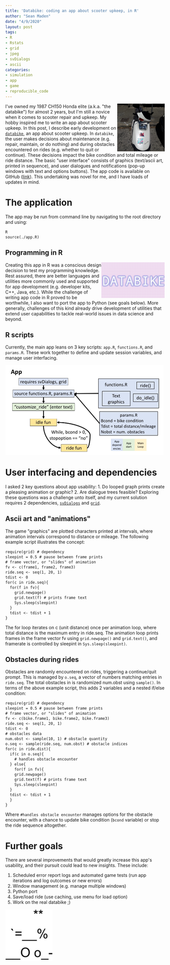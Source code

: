 ```yaml
---
title: 'Databike: coding an app about scooter upkeep, in R'
author: "Sean Maden"
date: "4/9/2020"
layout: post
tags:
- R
- Rstats
- grid
- jpeg
- svDialogs
- ascii
categories:
- simulation
- app
- game
- reproducible_code
---
```


<img src="https://raw.githubusercontent.com/metamaden/databike/master/appnotes/imgs/databike_ch150elite.jpg" align = "right" alt="elite" width="150"/>

I've owned my 1987 CH150 Honda elite (a.k.a. "the databike") for almost 2 years, but I'm still a novice when it comes to scooter repair and upkeep. My hobby inspired me to write an app about scooter upkeep. In this post, I describe early development on [`databike`](https://github.com/metamaden/databike/), an app about scooter upkeep. In `databike`, the user makes decisions about maintenance (e.g. repair, maintain, or do nothing) and during obstacles encountered on rides (e.g. whether to quit or continue). These decisions impact the bike condition and total mileage or ride distance. The basic "user interface" consists of graphics (text/ascii art, printed in sequence), and user dialogues and notifications (pop-up windows with text and options buttons). The app code is available on GitHub ([link](https://github.com/metamaden/databike/)). This undertaking was novel for me, and I have loads of updates in mind.

# The application

The app may be run from command line by navigating to the root directory and using:

```
R
source(./app.R)
```

## Programming in R

<img src="https://raw.githubusercontent.com/metamaden/databike/master/appnotes/imgs/logo.jpg" align = "right" alt="logo" width="200"/>

Creating this app in R was a conscious design decision to test my programming knowledge. Rest assured, there are better languages and utilities more commonly used and supported for app development (e.g. developer kits, C++, Java, etc.). While the challenge of writing app code in R proved to be worthwhile, I also want to port the app to Python (see goals below). More generally, challenges of this kind already drive development of utilities that extend user capabilities to tackle real-world issues in data science and beyond.

## R scripts

Currently, the main app leans on 3 key scripts: `app.R`, `functions.R`, and `params.R`. These work together to define and update session variables, and manage user interfacing.

<img src="https://raw.githubusercontent.com/metamaden/databike/master/appnotes/imgs/app_flowchart.jpg" align = "center" alt="logo" width="500"/>

# User interfacing and dependencies

I asked 2 key questions about app usability: 1. Do looped graph prints create a pleasing animation or graphic? 2. Are dialogue trees feasible? Exploring these questions was a challenge unto itself, and my current solution requires 2 dependencies, [`svDialogs`](https://cran.r-project.org/web/packages/svDialogs/index.html) and [`grid`](https://bookdown.org/rdpeng/RProgDA/the-grid-package.html). 

## Ascii art and "animations"

The game "graphics" are plotted characters printed at intervals, where animation intervals correspond to distance or mileage. The following example script illustrates the concept:

```
require(grid) # dependency
sleepint = 0.5 # pause between frame prints
# frame vector, or "slides" of animation
fv <- c(frame1, frame2, frame3)
ride.seq <- seq(1, 20, 1)
tdist <- 0
for(c in ride.seq){
  for(f in fv){
    grid.newpage()
    grid.text(f) # prints frame text
    Sys.sleep(sleepint)
  }
  tdist <- tdist + 1
}
```

The for loop iterates on c (unit distance) once per animation loop, where total distance is the maximum entry in ride.seq. The animation loop prints frames in the frame vector fv using `grid.newpage()` and `grid.text()`, and framerate is controlled by sleepint in `Sys.sleep(sleepint)`. 

## Obstacles during rides

Obstacles are randomly encountered on rides, triggering a continue/quit prompt. This is managed by `o.seq`, a vector of numbers matching entries in `ride.seq`. The total obstacles in is randomized num.obst using `sample()`. In terms of the above example script, this adds 2 variables and a nested if/else condition:
 
```
require(grid) # dependency
sleepint = 0.5 # pause between frame prints
# frame vector, or "slides" of animation
fv <- c(bike.frame1, bike.frame2, bike.frame3)
ride.seq <- seq(1, 20, 1)
tdist <- 0
# obstacles data
num.obst <- sample(10, 1) # obstacle quantity
o.seq <- sample(ride.seq, num.obst) # obstacle indices
for(c in ride.dist){
  if(c in o.seq){
    # handles obstacle encounter
  } else{
    for(f in fv){
    grid.newpage()
    grid.text(f) # prints frame text
    Sys.sleep(sleepint)
  }
  tdist <- tdist + 1
  }
}
```

Where `#handles obstacle encounter` manages options for the obstacle encounter, with a chance to update bike condition (`bcond` variable) or stop the ride sequence altogether.

# Further goals

There are several improvements that would greatly increase this app's usability, and their pursuit could lead to new insights. These include:

1. Scheduled error report logs and automated game tests (run app iterations and log outcomes or new errors)
2. Window management (e.g. manage multiple windows)
3. Python port
4. Save/load ride (use caching, use menu for load option)
5. Work on the real databike ;)

<img src="https://raw.githubusercontent.com/metamaden/databike/master/appnotes/imgs/drive.gif" align = "center" alt="drive" width="150"/>
